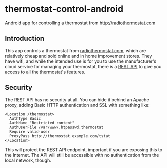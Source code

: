 # thermostat-control-android
Android app for controlling a thermostat from http://radiothermostat.com

## Introduction
This app controls a thermostat from [radiothermostat.com](http://radiothermostat.com), which are relatively cheap
and sold online and in home improvement stores. They have wifi, and while the intended use is for you to use
the manufacturer's cloud service for managing your thermostat, there is a [REST API](https://www.nova-labs.org/wiki/_media/projects/radio_thermostat_api_client/rtcoawifiapiv1_3.pdf)
to give you access to all the thermostat's features.

## Security
The REST API has no security at all. You can hide it behind an Apache proxy, adding Basic HTTP
authentication and SSL with something like:

```
<Location /thermostat>
  AuthType Basic
  AuthName "Restricted content"
  AuthUserFile /var/www/.htpasswd.thermostat
  Require valid-user
  ProxyPass http://thermostat.example.com/tstat
</Location>
```

This will protect the REST API endpoint, important if you are exposing this to the Internet. The API will
still be accessible with no authentication from the local network, though.
